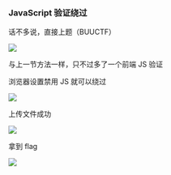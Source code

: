 ### JavaScript 验证绕过

话不多说，直接上题（BUUCTF）

![](https://pic1.imgdb.cn/item/681e201058cb8da5c8e9fd18.jpg)

与上一节方法一样，只不过多了一个前端 JS 验证

浏览器设置禁用 JS 就可以绕过

![](https://pic1.imgdb.cn/item/681e201e58cb8da5c8e9fd20.jpg)

上传文件成功

![](https://pic1.imgdb.cn/item/681e203a58cb8da5c8e9fd29.jpg)

拿到 flag

![](https://pic1.imgdb.cn/item/681e205558cb8da5c8e9fd31.jpg)